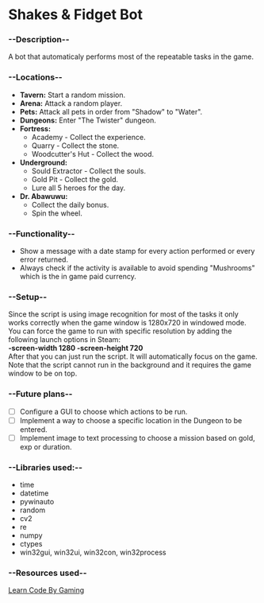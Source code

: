 # Shakes & Fidget Bot

### --Description--
A bot that automaticaly performs most of the repeatable tasks in the game.

### --Locations--
- **Tavern:** Start a random mission.
- **Arena:** Attack a random player.
- **Pets:** Attack all pets in order from "Shadow" to "Water".
- **Dungeons:** Enter "The Twister" dungeon.
- **Fortress:**
  - Academy - Collect the experience.
  - Quarry - Collect the stone.
  - Woodcutter's Hut - Collect the wood.
- **Underground:**
  - Sould Extractor - Collect the souls.
  - Gold Pit - Collect the gold.
  - Lure all 5 heroes for the day.
- **Dr. Abawuwu:**
  - Collect the daily bonus.
  - Spin the wheel.
  
### --Functionality--
- Show a message with a date stamp for every action performed or every error returned.
- Always check if the activity is available to avoid spending "Mushrooms" which is the in game paid currency.

### --Setup--
Since the script is using image recognition for most of the tasks it only works correctly when the game window is 1280x720 in windowed mode. You can force the game to run with specific resolution by adding the following launch options in Steam:  
**-screen-width 1280 -screen-height 720**  
After that you can just run the script. It will automatically focus on the game. Note that the script cannot run in the background and it requires the game window to be on top.

### --Future plans--  
- [ ] Configure a GUI to choose which actions to be run.
- [ ] Implement a way to choose a specific location in the Dungeon to be entered.
- [ ] Implement image to text processing to choose a mission based on gold, exp or duration.
  
### --Libraries used:--
- time
- datetime
- pywinauto
- random
- cv2
- re
- numpy
- ctypes
- win32gui, win32ui, win32con, win32process  

### --Resources used--
[Learn Code By Gaming](https://www.youtube.com/channel/UCD8vb6Bi7_K_78nItq5YITA)  
